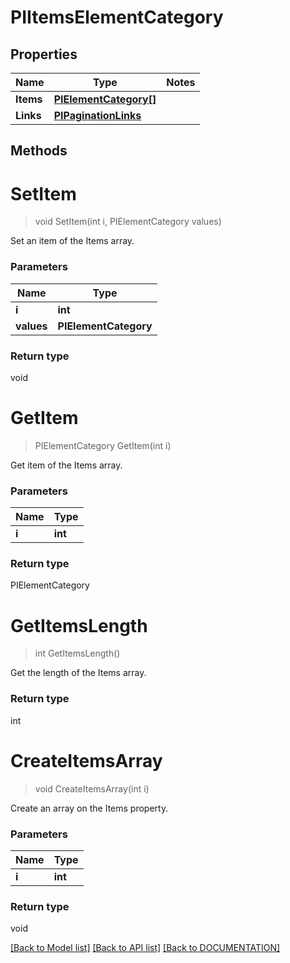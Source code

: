 # PIItemsElementCategory

## Properties
Name | Type | Notes
------------ | ------------- | -------------
**Items** | **[**PIElementCategory[]**](../Model/PIElementCategory.md)**
**Links** | **[**PIPaginationLinks**](../Model/PIPaginationLinks.md)**

## Methods

# **SetItem**
> void SetItem(int i, PIElementCategory values)

Set an item of the Items array.

### Parameters

Name | Type
------------- | -------------
 **i** | **int**
 **values** | **PIElementCategory**

### Return type

void


# **GetItem**
> PIElementCategory GetItem(int i)

Get item of the Items array.

### Parameters

Name | Type
------------- | -------------
 **i** | **int**

### Return type

PIElementCategory


# **GetItemsLength**
> int GetItemsLength()

Get the length of the Items array.


### Return type

int


# **CreateItemsArray**
> void CreateItemsArray(int i)

Create an array on the Items property.

### Parameters

Name | Type
------------- | -------------
 **i** | **int**

### Return type

void

[[Back to Model list]](../../DOCUMENTATION.md#documentation-for-models) [[Back to API list]](../../DOCUMENTATION.md#documentation-for-api-endpoints) [[Back to DOCUMENTATION]](../../DOCUMENTATION.md)
